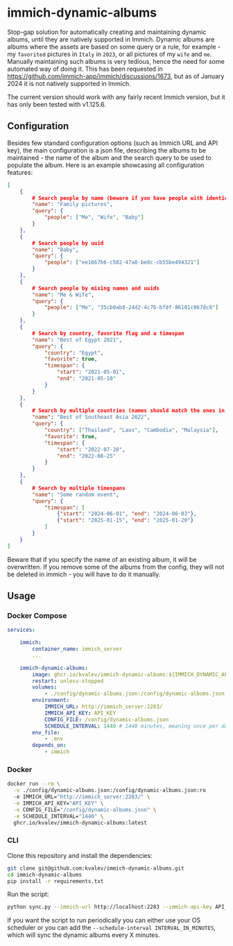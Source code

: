 # immich-dynamic-albums

Stop-gap solution for automatically creating and maintaining dynamic albums, until they are natively supported in Immich.
Dynamic albums are albums where the assets are based on some query or a rule, for example - my `favorited` pictures in `Italy` in `2023`, or all pictures of my `wife` and `me`.
Manually maintaining such albums is very tedious, hence the need for some automated way of doing it.
This has been requested in https://github.com/immich-app/immich/discussions/1673, but as of January 2024 it is not natively supported in Immich.

The current version should work with any fairly recent Immich version, but it has only been tested with v1.125.6.

## Configuration

Besides few standard configuration options (such as Immich URL and API key), the main configuration is a json file, describing the albums to be maintained - the name of the album and the search query to be used to populate the album. Here is an example showcasing all configuration features:

```json
[
    {
        # Search people by name (beware if you have people with identical names)
        "name": "Family pictures",
        "query": {
            "people": ["Me", "Wife", "Baby"]
        }
    },
    {
        # Search people by uuid
        "name": "Baby",
        "query": {
            "people": ["ee1667b6-c502-47a8-be0c-cb55be494321"]
        }
    },
    {
        # Search people by mixing names and uuids
        "name": "Me & Wife",
        "query": {
            "people": ["Me", "35cb0ab8-24d2-4c76-bf8f-86101c867dc8"]
        }
    },
    {
        # Search by country, favorite flag and a timespan
        "name": "Best of Egypt 2021",
        "query": {
            "country": "Egypt",
            "favorite": true,
            "timespan": {
                "start": "2021-05-01",
                "end": "2021-05-10"
            }
        }
    },
    {
        # Search by multiple countries (names should match the ones in Immich)
        "name": "Best of Southeast Asia 2022",
        "query": {
            "country": ["Thailand", "Laos", "Cambodia", "Malaysia"],
            "favorite": true,
            "timespan": {
                "start": "2022-07-20",
                "end": "2022-08-25"
            }
        }
    },
    {
        # Search by multiple timespans
        "name": "Some random event",
        "query": {
            "timespan": [
                {"start": "2024-06-01", "end": "2024-06-03"},
                {"start": "2025-01-15", "end": "2025-01-20"}
            ]
        }
    }
]
```

Beware that if you specify the name of an existing album, it will be overwritten. If you remove some of the albums from the config, they will not be deleted in immich - you will have to do it manually.


## Usage

### Docker Compose

```yaml
services:

    immich:
        container_name: immich_server
        ...

    immich-dynamic-albums:
        image: ghcr.io/kvalev/immich-dynamic-albums:${IMMICH_DYNAMIC_ALBUMS_VERSION:-latest}
        restart: unless-stopped
        volumes:
            - ./config/dynamic-albums.json:/config/dynamic-albums.json:ro
        environment:
            IMMICH_URL: http://immich_server:2283/
            IMMICH_API_KEY: API_KEY
            CONFIG_FILE: /config/dynamic-albums.json
            SCHEDULE_INTERVAL: 1440 # 1440 minutes, meaning once per day
        env_file:
            - .env
        depends_on:
            - immich
```

### Docker

```sh
docker run --rm \
  -v ./config/dynamic-albums.json:/config/dynamic-albums.json:ro
  -e IMMICH_URL="http://immich_server:2283/" \
  -e IMMICH_API_KEY="API_KEY" \
  -e CONFIG_FILE="/config/dynamic-albums.json" \
  -e SCHEDULE_INTERVAL="1440" \
  ghcr.io/kvalev/immich-dynamic-albums:latest
```


### CLI

Clone this repository and install the dependencies:

```sh
git clone git@github.com:kvalev/immich-dynamic-albums.git
cd immich-dynamic-albums
pip install -r requirements.txt
```

Run the script:

```sh
python sync.py --immich-url http://localhost:2283 --immich-api-key API_KEY --config-file ../config/dynamic-albums/demo-config.json
```

If you want the script to run periodically you can either use your OS scheduler or you can add the `--schedule-interval INTERVAL_IN_MINUTES`, which will sync the dynamic albums every X minutes.
